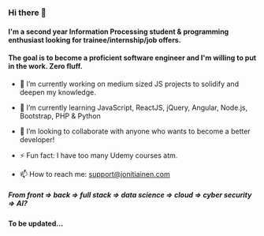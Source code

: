 ### Hi there 👋

#### I'm a second year Information Processing student & programming enthusiast looking for trainee/internship/job offers.
#### The goal is to become a proficient software engineer and I'm willing to put in the work. Zero fluff.
- 🔭 I’m currently working on medium sized JS projects to solidify and deepen my knowledge. 
- 🌱 I’m currently learning JavaScript, ReactJS, jQuery, Angular, Node.js, Bootstrap, PHP & Python
- 👯 I’m looking to collaborate with anyone who wants to become a better developer!
- ⚡ Fun fact: I have too many Udemy courses atm.

- 📫 How to reach me: support@jonitiainen.com

##### From front => back => full stack => data science => cloud => cyber security => AI? 
#### To be updated...
